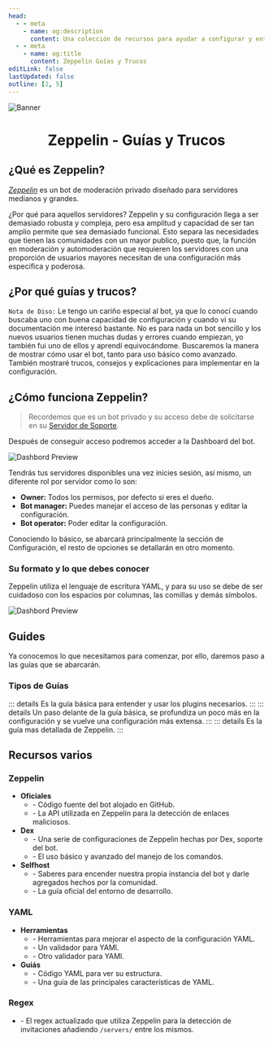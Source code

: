 ```yaml
---
head:
  - - meta
    - name: og:description
      content: Una colección de recursos para ayudar a configurar y entender mejor Zeppelin
  - - meta
    - name: og:title
      content: Zeppelin Guías y Trucos
editLink: false
lastUpdated: false
outline: [2, 5]
---
```

![Banner](/assets/ZepTricks.png)

<div align=center>
<h1>Zeppelin - Guías y Trucos</h1>
</div>

## ¿Qué es Zeppelin?
*[Zeppelin](https://zeppelin.gg/)* es un bot de moderación privado diseñado para servidores medianos y grandes.

¿Por qué para aquellos servidores? Zeppelin y su configuración llega a ser demasiado robusta y compleja, pero esa amplitud y capacidad de ser tan amplio permite que sea demasiado funcional.
Esto separa las necesidades que tienen las comunidades con un mayor publico, puesto que, la función en moderación y automoderación que requieren los servidores con una proporción de usuarios mayores necesitan de una configuración más especifica y poderosa.

## ¿Por qué guías y trucos?
`Nota de Diso:` Le tengo un cariño especial al bot, ya que lo conocí cuando buscaba uno con buena capacidad de configuración y cuando vi su documentación me interesó bastante. No es para nada un bot sencillo y los nuevos usuarios tienen muchas dudas y errores cuando empiezan, yo también fui uno de ellos y aprendí equivocándome. Buscaremos la manera de mostrar cómo usar el bot, tanto para uso básico como avanzado. También mostraré trucos, consejos y explicaciones para implementar en la configuración.


## ¿Cómo funciona Zeppelin?
> Recordemos que es un bot privado y su acceso debe de solicitarse en su [Servidor de Soporte](https://discord.com/invite/w8njuNu "Zeppelin Discord Server").

Después de conseguir acceso podremos acceder a la Dashboard del bot.

![Dashbord Preview](/assets/DashboardPreview.png)

Tendrás tus servidores disponibles una vez inicies sesión, así mismo, un diferente rol por servidor como lo son:
+ **Owner:** Todos los permisos, por defecto si eres el dueño.
+ **Bot manager:** Puedes manejar el acceso de las personas y editar la configuración.
+ **Bot operator:** Poder editar la configuración.

Conociendo lo básico, se abarcará principalmente la sección de Configuración, el resto de opciones se detallarán en otro momento.

### Su formato y lo que debes conocer
Zeppelin utiliza el lenguaje de escritura YAML, y para su uso se debe de ser cuidadoso con los espacios por columnas, las comillas y demás símbolos.

![Dashbord Preview](/assets/DashboardPreview2.png)

## Guides
Ya conocemos lo que necesitamos para comenzar, por ello, daremos paso a las guías que se abarcarán.

### Tipos de Guías

::: details <Badge type="tip" text="Guía Básica" />
Es la guía básica para entender y usar los plugins necesarios.
:::
::: details <Badge type="warning" text="Guía Media" />
Un paso delante de la guía básica, se profundiza un poco más en la configuración y se vuelve una configuración más extensa.
:::
::: details <Badge type="danger" text="Guía Avanzada" />
Es la guía mas detallada de Zeppelin.
:::

## Recursos varios

### Zeppelin
- **Oficiales**
    - [<Badge type="tip" text="Código Fuente" />](https://github.com/ZeppelinBot/Zeppelin/) - Código fuente del bot alojado en GitHub.
    - [<Badge type="tip" text="Phisherman" />](https://phisherman.gg/) - La API utilizada en Zeppelin para la detección de enlaces maliciosos.
- **Dex**
    - [<Badge type="tip" text="Zep by Dex" />](https://github.com/shoaibsajid1/Zeppelin#zep-by-dex) - Una serie de configuraciones de Zeppelin hechas por Dex, soporte del bot.
    - [<Badge type="tip" text="Zeppelin Handbook" />](https://docs.google.com/presentation/d/e/2PACX-1vQTFZW4NiJicngfAv36tLlWG5XjktVyZhljekOkzUyzsktwcNCH_Zm82Dm3r1c7S7vKOArJ6XIO5azC/pub?start=true#slide=id.gc6f9e470d_0_0) - El uso básico y avanzado del manejo de los comandos.
- **Selfhost**
    - [<Badge type="tip" text="Zeppelin Wiki" />](https://zeppelin.wiki/) - Saberes para encender nuestra propia instancia del bot y darle agregados hechos por la comunidad.
    - [<Badge type="tip" text="Zeppelin Development" />](https://github.com/ZeppelinBot/Zeppelin/blob/master/DEVELOPMENT.md) - La guía oficial del entorno de desarrollo.

### YAML
- **Herramientas**
    - [<Badge type="danger" text="YAML Online Tools" />](https://onlineyamltools.com/) - Herramientas para mejorar el aspecto de la configuración YAML.
    - [<Badge type="danger" text="YAML Validator" />](https://www.yamllint.com/) - Un validador para YAMl.
    - [<Badge type="danger" text="JSON | YAML Validator" />](https://jsonformatter.org/yaml-validator) - Otro validador para YAMl.
- **Guiás**
    - [<Badge type="danger" text="LearnXinYMinutes | YAML" />](https://learnxinyminutes.com/docs/yaml/) - Código YAML para ver su estructura.
    - [<Badge type="danger" text="Learn YAML" />](https://www.tutorialspoint.com/yaml/index.htm) - Una guía de las principales características de YAML.

### Regex
- [<Badge type="info" text="Invites" />](https://regex101.com/r/PqFR1G/1) - El regex actualizado que utiliza Zeppelin para la detección de invitaciones añadiendo `/servers/` entre los mismos.
